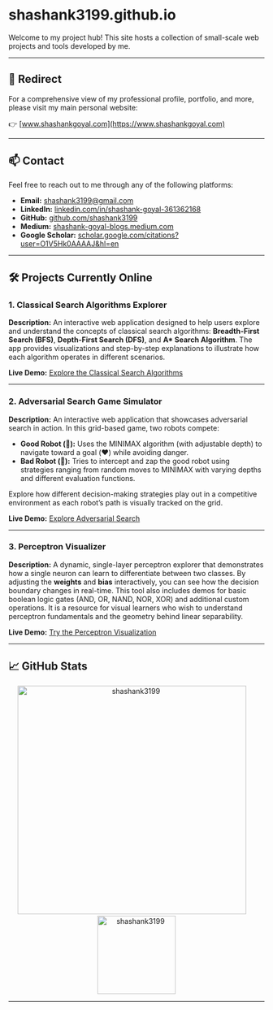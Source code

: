 # shashank3199.github.io

Welcome to my project hub! This site hosts a collection of small-scale web projects and tools developed by me.

---

## 🚀 Redirect

For a comprehensive view of my professional profile, portfolio, and more, please visit my main personal website:

👉 [www.shashankgoyal.com](https://www.shashankgoyal.com)

---

## 📫 Contact

Feel free to reach out to me through any of the following platforms:

- **Email:** [shashank3199@gmail.com](mailto:shashank3199@gmail.com)
- **LinkedIn:** [linkedin.com/in/shashank-goyal-361362168](https://www.linkedin.com/in/shashank-goyal-361362168/)
- **GitHub:** [github.com/shashank3199](https://github.com/shashank3199)
- **Medium:** [shashank-goyal-blogs.medium.com](https://shashank-goyal-blogs.medium.com/)
- **Google Scholar:** [scholar.google.com/citations?user=O1V5Hk0AAAAJ&hl=en](https://scholar.google.com/citations?user=O1V5Hk0AAAAJ&hl=en)

---

## 🛠️ Projects Currently Online

### 1. Classical Search Algorithms Explorer

**Description:**
An interactive web application designed to help users explore and understand the concepts of classical search algorithms: **Breadth-First Search (BFS)**, **Depth-First Search (DFS)**, and **A\* Search Algorithm**. The app provides visualizations and step-by-step explanations to illustrate how each algorithm operates in different scenarios.

**Live Demo:**
[Explore the Classical Search Algorithms](https://shashank3199.github.io/classical_search/)

---

### 2. Adversarial Search Game Simulator

**Description:**
An interactive web application that showcases adversarial search in action. In this grid-based game, two robots compete:

- **Good Robot (🤖):** Uses the MINIMAX algorithm (with adjustable depth) to navigate toward a goal (❤️) while avoiding danger.
- **Bad Robot (👾):** Tries to intercept and zap the good robot using strategies ranging from random moves to MINIMAX with varying depths and different evaluation functions.

Explore how different decision-making strategies play out in a competitive environment as each robot’s path is visually tracked on the grid.

**Live Demo:**
[Explore Adversarial Search](https://shashank3199.github.io/adversarial_search/)

---

### 3. Perceptron Visualizer

**Description:**
A dynamic, single-layer perceptron explorer that demonstrates how a single neuron can learn to differentiate between two classes. By adjusting the **weights** and **bias** interactively, you can see how the decision boundary changes in real-time. This tool also includes demos for basic boolean logic gates (AND, OR, NAND, NOR, XOR) and additional custom operations. It is a resource for visual learners who wish to understand perceptron fundamentals and the geometry behind linear separability.

**Live Demo:**
[Try the Perceptron Visualization](https://shashank3199.github.io/perceptron_visualization/)

---

## 📈 GitHub Stats

<p align="center">
<img src="https://github-readme-stats-id30r9ce5-shashank3199.vercel.app/api?username=shashank3199&show_icons=true&include_all_commits=true&count_private=true&hide=contribs&include_all_commits=true" alt="shashank3199" width="450"/>
  &emsp;
<img src="https://github-readme-stats-id30r9ce5-shashank3199.vercel.app/api/top-langs/?username=shashank3199&langs_count=10&layout=compact&hide=javascript,html&exclude_repo=github-readme-stats,Ctrl-C" alt="shashank3199" height="154.55"/>
</p>

---

